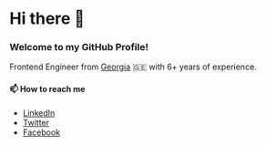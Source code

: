 # Hi there 👋

### Welcome to my GitHub Profile!

Frontend Engineer from [Georgia](https://en.wikipedia.org/wiki/Georgia_(country)) 🇬🇪 with 6+ years of experience.

#### 📫 How to reach me

- [LinkedIn](https://www.linkedin.com/in/%E1%83%92%E1%83%98%E1%83%9D%E1%83%A0%E1%83%92%E1%83%98-%E1%83%99%E1%83%90%E1%83%AE%E1%83%9D%E1%83%A8%E1%83%95%E1%83%98%E1%83%9A%E1%83%98/)
- [Twitter](https://twitter.com/giokaxo)
- [Facebook](https://www.facebook.com/giokaxo/)
